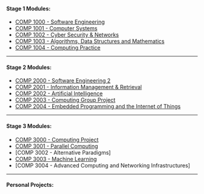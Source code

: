 #### Stage 1 Modules:
  - [COMP 1000 - Software Engineering](https://github.com/ORG4N/software-engineering-1)
  - [COMP 1001 - Computer Systems](https://github.com/ORG4N/computer-systems)
  - [COMP 1002 - Cyber Security & Networks](https://github.com/ORG4N/cyber-security-networks)
  - [COMP 1003 - Algorithms, Data Structures and Mathematics](https://github.com/ORG4N/algorithms-data-structures-and-mathematics)
  - [COMP 1004 - Computing Practice](https://github.com/ORG4N/computing-practice)

---
    
#### Stage 2 Modules:
  - [COMP 2000 - Software Engineering 2](https://github.com/ORG4N/software-engineering-2)
  - [COMP 2001 - Information Management & Retrieval](https://github.com/ORG4N/information-management-and-retrieval)
  - [COMP 2002 - Artificial Intelligence](https://github.com/ORG4N/artificial-intelligence)
  - [COMP 2003 - Computing Group Project](https://github.com/ORG4N/computing-group-project)
  - [COMP 2004 - Embedded Programming and the Internet of Things](https://github.com/ORG4N/embedded-programming-iot)

---

#### Stage 3 Modules:
  - [COMP 3000 - Computing Project](https://github.com/ORG4N/ChessAI)
  - [COMP 3001 - Parallel Computing](https://github.com/ORG4N/parallel-computing)
  - [COMP 3002 - Alternative Paradigms]
  - [COMP 3003 - Machine Learning](https://github.com/ORG4N/machine-learning)
  - [COMP 3004 - Advanced Computing and Networking Infrastructures]

---

#### Personal Projects:
